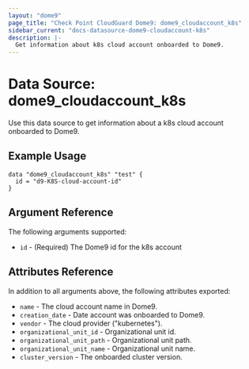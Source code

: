 ```yaml
---
layout: "dome9"
page_title: "Check Point CloudGuard Dome9: dome9_cloudaccount_k8s"
sidebar_current: "docs-datasource-dome9-cloudaccount-k8s"
description: |-
  Get information about k8s cloud account onboarded to Dome9.
---
```


# Data Source: dome9_cloudaccount_k8s

Use this data source to get information about a k8s cloud account onboarded to Dome9.

## Example Usage

```hcl
data "dome9_cloudaccount_k8s" "test" {
  id = "d9-K8S-cloud-account-id"
}

```

## Argument Reference

The following arguments supported:

* `id` - (Required) The Dome9 id for the k8s account

## Attributes Reference

In addition to all arguments above, the following attributes exported:

* `name` - The cloud account name in Dome9.
* `creation_date` - Date account was onboarded to Dome9.
* `vendor` - The cloud provider ("kubernetes").
* `organizational_unit_id` - Organizational unit id.
* `organizational_unit_path` - Organizational unit path.
* `organizational_unit_name` - Organizational unit name.
* `cluster_version` - The onboarded cluster version.

